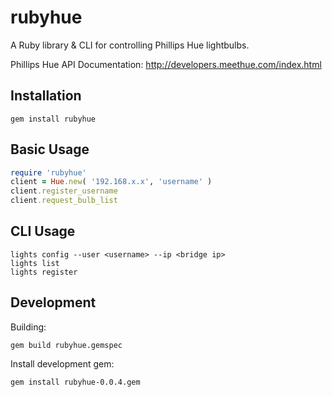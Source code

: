 rubyhue
========
A Ruby library & CLI for controlling Phillips Hue lightbulbs.

Phillips Hue API Documentation: http://developers.meethue.com/index.html

Installation
----
```
gem install rubyhue
```

Basic Usage
-----
```ruby
require 'rubyhue'
client = Hue.new( '192.168.x.x', 'username' )
client.register_username
client.request_bulb_list
```

CLI Usage
----
```
lights config --user <username> --ip <bridge ip>
lights list
lights register
```

Development
-----
Building:
```
gem build rubyhue.gemspec
```

Install development gem:
```
gem install rubyhue-0.0.4.gem
```
